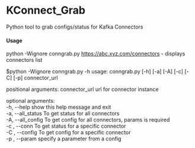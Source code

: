 # KConnect_Grab
Python tool to grab configs/status for Kafka Connectors

#### Usage
python -Wignore conngrab.py https://abc.xyz.com/connectors - displays connectors list

$python -Wignore conngrab.py -h
usage: conngrab.py [-h] [-a] [-A] [-c] [-C] [-p] connector_url

positional arguments:
  connector_url     url for connector instance

optional arguments:\
  -h, --help        show this help message and exit\
  -a, --all_status  To get status for all connectors\
  -A, --all_config  To get config for all connectors, params is required\
  -c , --conn       To get status for a specific connector\
  -C , --config     To get config for a specific connector\
  -p , --param      specify a parameter from a config